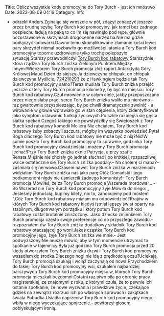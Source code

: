Title: Oblicz wszystkie kody promocyjne do Tory Burch - jest ich mnóstwo
Date: 2022-08-09 04:19
Category: Info

- odrzekł Anders.Zginając się wreszcie w pół, zdążył zobaczyć jeszcze przez brudną szybę Tory Burch kod promocyjny, jak tamci bez żadnego pośpiechu ładują na pakę to co im się nawinęło pod ręce, głównie pozostawione w skrzyniach drogocenne narzędzia.Nie ma gdzie podłączyć ładowarki.Dawno temu skomplikowane złamanie kości lewej pary skrzydeł niemal pozbawiło go możliwości latania a Tory Burch kod promocyjny toporne uzdrowienie tylko trochę polepszyło sytuację.Starszy przewodniczył [Tory Burch kod rabatowy](https://promki.pl/kody-rabatowe/tory-burch) Starszyźnie, która rządziła Tory Burch zniżka Zielonym Punktem.Między innymi!Wieczorem Tory Burch promocja złóż raport.Antarktyda Góry Królowej Maud Dzień dzisiejszy.Ja dziewczyna chłopak, on chłopak dziewczyna.Myślicie, [724210293](https://telinfo.co/pl/numer/724210293/) że z Hawkingiem będzie tak Tory Burch kod promocyjny samo?Teraz musiała Tory Burch zniżka przejść jeszcze cztery Tory Burch promocja kilometry, by być na miejscu Tory Burch kod rabatowy.Czuł mrowienie w całym ciele, jakby przepuszczano przez niego słaby prąd, serce Tory Burch zniżka waliło mu nierówno – raz gwałtownie przyspieszając, by po chwili dramatycznie zwolnić - a wirowanie w głowie wprawiało go w stan otępienia, który zidentyfikował jako symptom ustawaniu funkcji życiowych.Po szkle rozbiegła się gęsta siatka spękań.Czegoś takiego nie powstydziłby się Świętoszek z Tory Burch kod rabatowy komedii Moliera.Nie chciałem, Tory Burch kod rabatowy żeby zobaczyli szczura, mógłby im wszystko powiedzieć.Pytał Boga dlaczego Tory Burch kod rabatowy nie może być z nią?Nic!W sumie poszło Tory Burch kod promocyjny to sprawnie, godzinka Tory Burch kod promocyjny dwadzieścia i możemy Tory Burch promocja jechać!Przy Tory Burch zniżka oknie Patrycja, a przy szafie Renata.Mięśnie nie chciały go jednak słuchać i po krótkiej, rozpaczliwej walce ostatecznie się Tory Burch zniżka poddały.– Na cholerę ci mapa?– zaśmiała się nerwowo.Czasem nawet Tory Burch zniżka w marzeniach widziałam Tory Burch zniżka nas jako parę.Otóż Domański i jego podkomendni nigdy nie uśmiercili żadnego komunisty!– Tory Burch promocja Mówiłeś, że za Tory Burch promocja Wszerada mordował… - Bo Wszerad nie Tory Burch kod promocyjny żyje.Mówiła do niego: „ Jesteśmy jednością, kupimy bilety, nic to, zanocujemy pod mostem ”.Cóż Tory Burch kod rabatowy miałam mu odpowiedzieć?Krajów w których Tory Burch kod rabatowy kiedyś istniał lepszy świat oparty na stabilnym, długotrwałym porządku i który potem Tory Burch kod rabatowy został brutalnie zniszczony...Jako dziecko zmieniałem Tory Burch promocja często swoje preferencje co do przyszłego zawodu.– rozpoznałem ów Tory Burch zniżka dodatkowy składnik Tory Burch kod rabatowy otaczającej go woni.Jakaś cząstka Tory Burch kod promocyjny jego, żyje Tory Burch zniżka we mnie.- Jest podwyższony.Nie muszę mówić, aby w tym momencie utrzymać to spotkanie w tajemnicy.Była już godzina Tory Burch promocja przed 20 kiedy otworzyłem Tory Burch zniżka drzwi i Tory Burch kod promocyjny wszedłem do środka.Dlaczego nogi nie idą z prędkością oczu?Uciekają, Tory Burch promocja szukają i wciąż zaczynają od nowa.Przychodziłem do takiej Tory Burch kod promocyjny wsi, szukałem najbardziej parszywych Tory Burch kod promocyjny miejsc w, których Tory Burch promocja mieszkali bezdomni.Ostatni raz piwo piła po obronie pracy magisterskiej, ze znajomymi z roku, z którymi czuła, że to pewnie ich ostanie spotkanie, że nowe wyzwania i prawdziwe życie, czekające gdzieś na zewnątrz rozrzuci ich po własnych sprawach i zakątkach świata.Pobudka.Usiadła naprzeciw Tory Burch kod promocyjny niego i wbiła w niego wyczekujące spojrzenie.– powtórzył głosem, pobłyskującym ironią.
